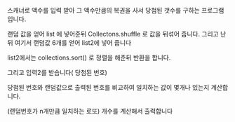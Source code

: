 스캐너로 액수를 입력 받아 그 액수만큼의 복권을 사서 당첨된 갯수를 구하는 프로그램 입니다.

랜덤 값을 얻어 list 에 넣어준뒤 Collectons.shuffle 로 값을 뒤섞어 줍니다. 그리고 난뒤 여기서 랜덤값 6개를 얻어 list2에 넣어 줍니다

list2에서는 collections.sort() 로 정렬을 해준뒤 반환을 합니다. 

그리고 입력2를 받습니다( 당첨된 번호)

당첨된 번호와 랜덤값으로 출력된 번호를 비교하여 일치하는 값이 몇개나 있는지 계산합니다.

(랜덤번호가 n개만큼 일치하는 로또) 개수를 계산해서 출력합니다

